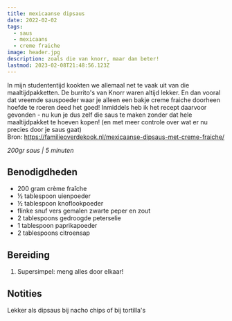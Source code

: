 ```yaml
---
title: mexicaanse dipsaus
date: 2022-02-02
tags:
  - saus
  - mexicaans
  - creme fraiche
image: header.jpg
description: zoals die van knorr, maar dan beter!
lastmod: 2023-02-08T21:48:56.123Z
---
```

In mijn studententijd kookten we allemaal net te vaak uit van die maaltijdpakketten. De burrito's van Knorr waren altijd lekker. En dan vooral dat vreemde sauspoeder waar je alleen een bakje creme fraiche doorheen hoefde te roeren deed het goed! Inmiddels heb ik het recept daarvoor gevonden - nu kun je dus zelf die saus te maken zonder dat hele maaltijdpakket te hoeven kopen! (en met meer controle over wat er nu precies door je saus gaat)  
Bron: <https://familieoverdekook.nl/mexicaanse-dipsaus-met-creme-fraiche/>

_200gr saus | 5 minuten_

## Benodigdheden

-   200 gram  crème fraîche 
-   ½ tablespoon  uienpoeder 
-   ½ tablespoon  knoflookpoeder 
-   flinke snuf vers gemalen zwarte peper en zout 
-   2 tablespoons  gedroogde peterselie 
-   1 tablespoon  paprikapoeder 
-   2 tablespoons  citroensap 

## Bereiding

1.  Supersimpel: meng alles door elkaar! 

## Notities

Lekker als dipsaus bij nacho chips of bij tortilla's
